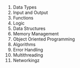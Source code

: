 1. Data Types
2. Input and Output
3. Functions
4. Logic
5. Data Structures
6. Memory Management
7. Object Oriented Programming
8. Algorithms
9. Error Handling
10. Multithreading
11. Networkingz
